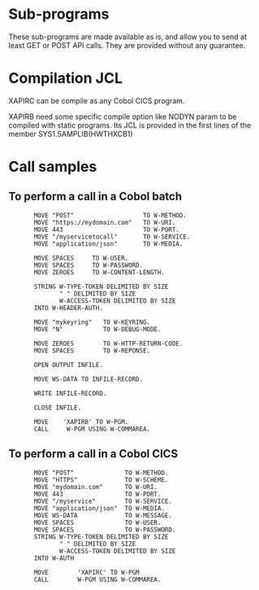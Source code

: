 <h1>Sub-programs</h1>
These sub-programs are made available as is, and allow you to send at least GET or POST API calls.
They are provided without any guarantee.

<h1>Compilation JCL</h1>
XAPIRC can be compile as any Cobol CICS program.

XAPIRB need some specific compile option like NODYN param to be compiled with static programs.
Its JCL is provided in the first lines of the member SYS1.SAMPLIB(HWTHXCB1)

<h1>Call samples</h1>

<h2>To perform a call in a Cobol batch</h2>

           MOVE "POST"                   TO W-METHOD.
           MOVE "https://mydomain.com"   TO W-URI.
           MOVE 443                      TO W-PORT.
           MOVE "/myservicetocall"       TO W-SERVICE.
           MOVE "application/json"       TO W-MEDIA.

           MOVE SPACES     TO W-USER.
           MOVE SPACES     TO W-PASSWORD.
           MOVE ZEROES     TO W-CONTENT-LENGTH.

           STRING W-TYPE-TOKEN DELIMITED BY SIZE
                  " " DELIMITED BY SIZE
                  W-ACCESS-TOKEN DELIMITED BY SIZE
           INTO W-HEADER-AUTH.
           
           MOVE "mykeyring"   TO W-KEYRING.
           MOVE "N"           TO W-DEBUG-MODE.

           MOVE ZEROES        TO W-HTTP-RETURN-CODE.
           MOVE SPACES        TO W-REPONSE.

           OPEN OUTPUT INFILE.

           MOVE WS-DATA TO INFILE-RECORD.

           WRITE INFILE-RECORD.

           CLOSE INFILE.

           MOVE    'XAPIRB' TO W-PGM.
           CALL     W-PGM USING W-COMMAREA.


  <h2> To perform a call in a Cobol CICS </h2>

           MOVE "POST"              TO W-METHOD.
           MOVE "HTTPS"             TO W-SCHEME.
           MOVE "mydomain.com"      TO W-URI.
           MOVE 443                 TO W-PORT.
           MOVE "/myservice"        TO W-SERVICE.
           MOVE "application/json"  TO W-MEDIA.
           MOVE WS-DATA             TO W-MESSAGE.
           MOVE SPACES              TO W-USER.
           MOVE SPACES              TO W-PASSWORD.
           STRING W-TYPE-TOKEN DELIMITED BY SIZE
                  " " DELIMITED BY SIZE
                  W-ACCESS-TOKEN DELIMITED BY SIZE
           INTO W-AUTH

           MOVE        'XAPIRC' TO W-PGM
           CALL        W-PGM USING W-COMMAREA.
